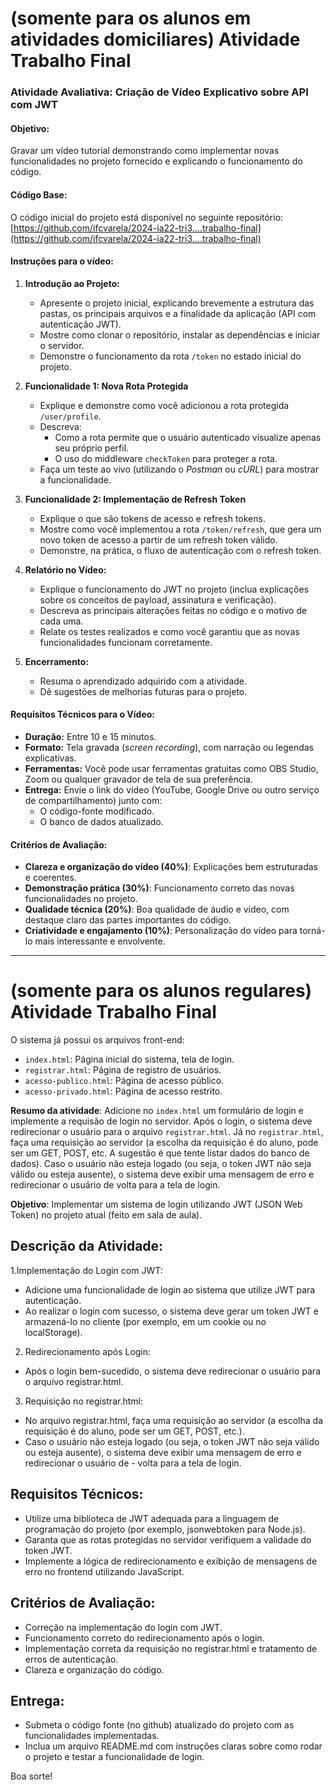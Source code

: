 # (somente para os alunos em atividades domiciliares) Atividade Trabalho Final

### **Atividade Avaliativa: Criação de Vídeo Explicativo sobre API com JWT**

#### **Objetivo:**
Gravar um vídeo tutorial demonstrando como implementar novas funcionalidades no projeto fornecido e explicando o funcionamento do código.

#### **Código Base:**
O código inicial do projeto está disponível no seguinte repositório:  
[https://github.com/ifcvarela/2024-ia22-tri3....trabalho-final](https://github.com/ifcvarela/2024-ia22-tri3....trabalho-final)

#### **Instruções para o vídeo:**

1. **Introdução ao Projeto:**
   - Apresente o projeto inicial, explicando brevemente a estrutura das pastas, os principais arquivos e a finalidade da aplicação (API com autenticação JWT).
   - Mostre como clonar o repositório, instalar as dependências e iniciar o servidor.
   - Demonstre o funcionamento da rota `/token` no estado inicial do projeto.

2. **Funcionalidade 1: Nova Rota Protegida**
   - Explique e demonstre como você adicionou a rota protegida `/user/profile`. 
   - Descreva:
     - Como a rota permite que o usuário autenticado visualize apenas seu próprio perfil.
     - O uso do middleware `checkToken` para proteger a rota.
   - Faça um teste ao vivo (utilizando o *Postman* ou *cURL*) para mostrar a funcionalidade.

3. **Funcionalidade 2: Implementação de Refresh Token**
   - Explique o que são tokens de acesso e refresh tokens.
   - Mostre como você implementou a rota `/token/refresh`, que gera um novo token de acesso a partir de um refresh token válido.
   - Demonstre, na prática, o fluxo de autenticação com o refresh token.

4. **Relatório no Vídeo:**
   - Explique o funcionamento do JWT no projeto (inclua explicações sobre os conceitos de payload, assinatura e verificação).
   - Descreva as principais alterações feitas no código e o motivo de cada uma.
   - Relate os testes realizados e como você garantiu que as novas funcionalidades funcionam corretamente.

5. **Encerramento:**
   - Resuma o aprendizado adquirido com a atividade.
   - Dê sugestões de melhorias futuras para o projeto.

#### **Requisitos Técnicos para o Vídeo:**
- **Duração:** Entre 10 e 15 minutos.
- **Formato:** Tela gravada (*screen recording*), com narração ou legendas explicativas.
- **Ferramentas:** Você pode usar ferramentas gratuitas como OBS Studio, Zoom ou qualquer gravador de tela de sua preferência.
- **Entrega:** Envie o link do vídeo (YouTube, Google Drive ou outro serviço de compartilhamento) junto com:
  - O código-fonte modificado.
  - O banco de dados atualizado.

#### **Critérios de Avaliação:**
- **Clareza e organização do vídeo (40%)**: Explicações bem estruturadas e coerentes.
- **Demonstração prática (30%)**: Funcionamento correto das novas funcionalidades no projeto.
- **Qualidade técnica (20%)**: Boa qualidade de áudio e vídeo, com destaque claro das partes importantes do código.
- **Criatividade e engajamento (10%)**: Personalização do vídeo para torná-lo mais interessante e envolvente.


----------------------------------------------------------------------------------------------------------------------------


# (somente para os alunos regulares) Atividade Trabalho Final

O sistema já possui os arquivos front-end:
- `index.html`: Página inicial do sistema, tela de login.
- `registrar.html`: Página de registro de usuários.
- `acesso-publico.html`: Página de acesso público.
- `acesso-privado.html`: Página de acesso restrito.

**Resumo da atividade**: Adicione no `index.html` um formulário de login e implemente a requisão de login no servidor. Após o login, o sistema deve redirecionar o usuário para o arquivo `registrar.html`. Já no `registrar.html`, faça uma requisição ao servidor (a escolha da requisição é do aluno, pode ser um GET, POST, etc. A sugestão é que tente listar dados do banco de dados). Caso o usuário não esteja logado (ou seja, o token JWT não seja válido ou esteja ausente), o sistema deve exibir uma mensagem de erro e redirecionar o usuário de volta para a tela de login.

**Objetivo**: Implementar um sistema de login utilizando JWT (JSON Web Token) no projeto atual (feito em sala de aula).

## Descrição da Atividade:

1.Implementação do Login com JWT:

- Adicione uma funcionalidade de login ao sistema que utilize JWT para autenticação.
- Ao realizar o login com sucesso, o sistema deve gerar um token JWT e armazená-lo no cliente (por exemplo, em um cookie ou no localStorage).

2. Redirecionamento após Login:

- Após o login bem-sucedido, o sistema deve redirecionar o usuário para o arquivo registrar.html.

3. Requisição no registrar.html:

- No arquivo registrar.html, faça uma requisição ao servidor (a escolha da requisição é do aluno, pode ser um GET, POST, etc.).
- Caso o usuário não esteja logado (ou seja, o token JWT não seja válido ou esteja ausente), o sistema deve exibir uma mensagem de erro e redirecionar o usuário de - volta para a tela de login.

## Requisitos Técnicos:

- Utilize uma biblioteca de JWT adequada para a linguagem de programação do projeto (por exemplo, jsonwebtoken para Node.js).
- Garanta que as rotas protegidas no servidor verifiquem a validade do token JWT.
- Implemente a lógica de redirecionamento e exibição de mensagens de erro no frontend utilizando JavaScript.

## Critérios de Avaliação:

- Correção na implementação do login com JWT.
- Funcionamento correto do redirecionamento após o login.
- Implementação correta da requisição no registrar.html e tratamento de erros de autenticação.
- Clareza e organização do código.

## Entrega:

- Submeta o código fonte (no github) atualizado do projeto com as funcionalidades implementadas.
- Inclua um arquivo README.md com instruções claras sobre como rodar o projeto e testar a funcionalidade de login.

Boa sorte!